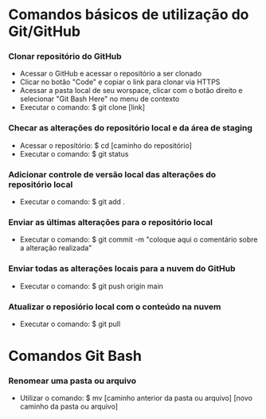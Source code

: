 # Comandos básicos de utilização do Git/GitHub
### Clonar repositório do GitHub
- Acessar o GitHub e acessar o repositório a ser clonado
- Clicar no botão "Code" e copiar o link para clonar via HTTPS
- Acessar a pasta local de seu worspace, clicar com o botão direito e selecionar "Git Bash Here" no menu de contexto
- Executar o comando: $ git clone [link]
### Checar as alterações do repositório local e da área de staging
- Acessar o repositório: $ cd [caminho do repositório]
- Executar o comando: $ git status
### Adicionar controle de versão local das alterações do repositório local
- Executar o comando: $ git add .
### Enviar as últimas alterações para o repositório local
- Executar o comando: $ git commit -m "coloque aqui o comentário sobre a alteração realizada"
### Enviar todas as alterações locais para a nuvem do GitHub
- Executar o comando: $ git push origin main
### Atualizar o reposiório local com o conteúdo na nuvem
- Executar o comando: $ git pull
# Comandos Git Bash
### Renomear uma pasta ou arquivo
- Utilizar o comando: $ mv [caminho anterior da pasta ou arquivo] [novo caminho da pasta ou arquivo]
